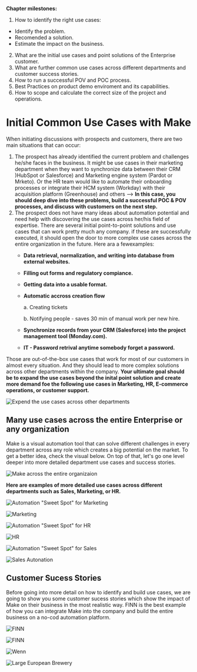 __Chapter milestones:__

1. How to identify the right use cases:
  - Identify the problem.
  - Recomended a solution.
  - Estimate the impact on the business.
2. What are the initial use cases and point solutions of the Enterprise customer.
3. What are further common use cases across different departments and customer success stories.
4. How to run a successful POV and POC process.
5. Best Practices on product demo enviroment and its capabilities.
6. How to scope and calculate the correct size of the project and operations.

# Initial Common Use Cases with Make

When initiating discussions with prospects and customers, there are two main situations that can occur:

  1. The prospect has already identified the current problem and challenges he/she faces in the business. It might be use cases in their marketing department when they want to synchronize data between their CRM )HubSpot or Salesforce) and Marketing engine system (Pardot or Mrketo). Or the HR team would like to automate their onboarding processes or integrate their HCM system (Workday) with their acquisition platform (Greenhouse) and others --> __In  this case, you should deep dive into these problems, build a successful POC & POV processes, and discuss with customers on the next step.__
  2. The prospect does not have many ideas about automation potential and need help with discovering the use cases across her/his field of expertise. There are several initial point-to-point solutions and use cases that can work pretty much any company. if these are successfully executed, it should open the door to more complex use cases across the entire organization in the future. Here ara a fewexamples:
     - __Data retrieval, normalization, and writing into database from external websites.__
     - __Filling out forms and regulatory compiance.__
     - __Getting data into a usable format.__
     - __Automatic accross creation flow__
       
       a. Creating tickets
       
       b. Notifying people - saves 30 min of manual work per new hire.
       
     - __Synchronize records from your CRM (Salesforce) into the project management tool (Monday.com).__
     - __IT - Password retrival anytime somebody forget a password.__
       
Those are out-of-the-box use cases that work for most of our customers in almost every situation. And they should lead to more complex solutions across other departments within the company. __Your ultimate goal should be to expand the use cases beyond the inital point solution and create more demand foe the following use cases in Marketing, HR, E-commerce operations, or customer support.__

![Expend the use cases across other departments](/pic/most_common_use_cases_with_make.gif)

## Many use cases across the entire Enterprise or any organization

Make is a visual automation tool that can solve different challenges in every department across any role which creates a big potential on the market. To get a better idea, check the visual below. On top of that, let's go one level deeper into more detailed department use cases and success stories.

![Make across the entire organizaion](/pic/make_across_the_entire_organization.gif)

__Here are examples of more detailed use cases across different departments such as Sales, Marketing, or HR.__

![Automation "Sweet Spot" for Marketing](/pic/automation_sweet_spot_for_marketing.gif)

![Marketing](/pic/marketing.gif)

![Automation "Sweet Spot" for HR](/pic/automation_sweet_spot_for_hr.gif)

![HR](/pic/hr.gif)

![Automation "Sweet Spot" for Sales](/pic/automation_sweet_spot_for_sales.gif)

![Sales Autonation](/pic/sales_automation.gif)

## Customer Sucess Stories

Before going into more detail on how to identify and build use cases, we are going to show you some customer sucess stories which show the impact of Make on their business in the most realistic way. FINN is the best example of how you can integrate Make into the company and build the entire business on a no-cod automation platform.

![FINN](/pic/finn1.gif)

![FINN](/pic/finn2.gif)

![Wenn](/pic/wenn.gif)

![Large European Brewery](/pic/large_european_brewery.gif)

